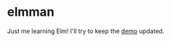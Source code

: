 # elmman
Just me learning Elm!  I'll try to keep the [demo](https://bobjohnbob.github.io/elmman/) updated.

